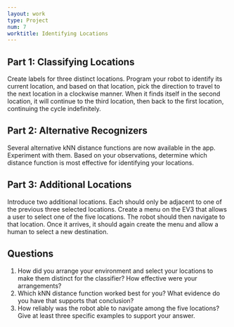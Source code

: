 ```yaml
---
layout: work
type: Project
num: 7
worktitle: Identifying Locations
---
```


## Part 1: Classifying Locations

Create labels for three distinct locations. Program your robot to identify its 
current location, and based on that location, pick the direction to travel to the
next location in a clockwise manner. When it finds itself in the second location,
it will continue to the third location, then back to the first location, continuing
the cycle indefinitely.

## Part 2: Alternative Recognizers

Several alternative kNN distance functions are now available in the app.
Experiment with them. Based on your observations, determine which distance
function is most effective for identifying your locations.

## Part 3: Additional Locations

Introduce two additional locations. Each should only be adjacent to one of the
previous three selected locations. Create a menu on the EV3 that allows a user
to select one of the five locations. The robot should then navigate to that 
location. Once it arrives, it should again create the menu and allow a human to
select a new destination.

## Questions
1. How did you arrange your environment and select your locations to make them 
distinct for the classifier? How effective were your arrangements?
2. Which kNN distance function worked best for you? What evidence do you have that
supports that conclusion?
3. How reliably was the robot able to navigate among the five locations? Give 
at least three specific examples to support your answer.
